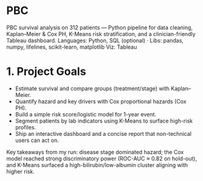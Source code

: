 # PBC
PBC survival analysis on 312 patients — Python pipeline for data cleaning, Kaplan–Meier &amp; Cox PH, K-Means risk stratification, and a clinician-friendly Tableau dashboard.
Languages: Python, SQL (optional) · Libs: pandas, numpy, lifelines, scikit-learn, matplotlib
Viz: Tableau
# 1. Project Goals
- Estimate survival and compare groups (treatment/stage) with Kaplan–Meier.
- Quantify hazard and key drivers with Cox proportional hazards (Cox PH).
- Build a simple risk score/logistic model for 1-year event.
- Segment patients by lab indicators using K-Means to surface high-risk profiles.
- Ship an interactive dashboard and a concise report that non-technical users can act on.

Key takeaways from my run: disease stage dominated hazard; the Cox model reached strong discriminatory power (ROC-AUC ≈ 0.82 on hold-out), and K-Means surfaced a high-bilirubin/low-albumin cluster aligning with higher risk.
